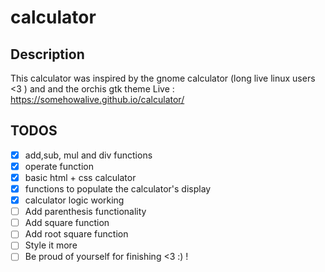 # calculator

## Description

This calculator was inspired by the gnome calculator (long live linux users <3 ) and and the orchis gtk theme
Live : https://somehowalive.github.io/calculator/

## TODOS

-   [x] add,sub, mul and div functions
-   [x] operate function
-   [x] basic html + css calculator
-   [x] functions to populate the calculator's display
-   [x] calculator logic working
-   [ ] Add parenthesis functionality
-   [ ] Add square function
-   [ ] Add root square function
-   [ ] Style it more
-   [ ] Be proud of yourself for finishing <3 :) !
